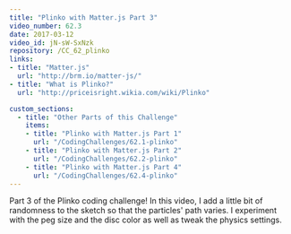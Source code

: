 ```yaml
---
title: "Plinko with Matter.js Part 3"
video_number: 62.3
date: 2017-03-12
video_id: jN-sW-SxNzk
repository: /CC_62_plinko
links:
- title: "Matter.js"  
  url: "http://brm.io/matter-js/"
- title: "What is Plinko?"  
  url: "http://priceisright.wikia.com/wiki/Plinko"

custom_sections:
  - title: "Other Parts of this Challenge"
    items:
    - title: "Plinko with Matter.js Part 1"
      url: "/CodingChallenges/62.1-plinko"
    - title: "Plinko with Matter.js Part 2"
      url: "/CodingChallenges/62.2-plinko"
    - title: "Plinko with Matter.js Part 4"
      url: "/CodingChallenges/62.4-plinko" 
---
```


Part 3 of the Plinko coding challenge! In this video, I add a little bit of randomness to the sketch so that the particles' path varies. I experiment with the peg size and the disc color as well as tweak the physics settings.

